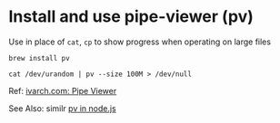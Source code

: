# Install and use pipe-viewer (pv)

Use in place of `cat`, `cp` to show progress when operating on large files

```
brew install pv
```

```
cat /dev/urandom | pv --size 100M > /dev/null
```

Ref: [ivarch.com: Pipe Viewer](http://www.ivarch.com/programs/pv.shtml)

See Also: similr [pv in node.js](https://github.com/roccomuso/pv)
